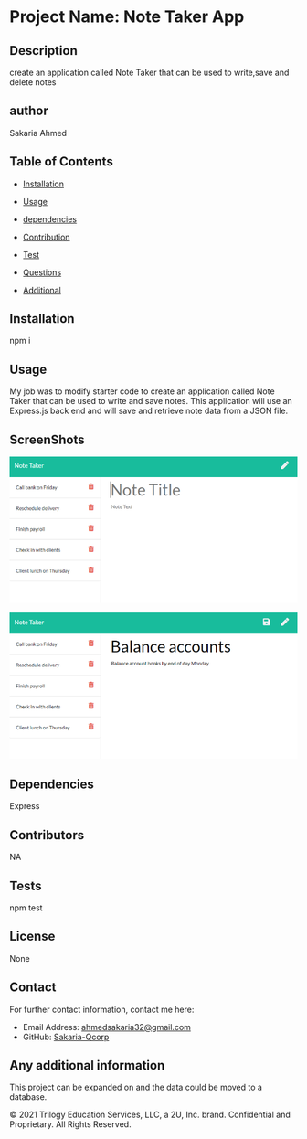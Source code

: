 # Project Name: Note Taker App
 
  ## Description
   create an application called Note Taker that can be used to write,save and delete notes

  ## author
  Sakaria Ahmed

  ## Table of Contents
  - [Installation](#installation)
  - [Usage](#usage)
  - [dependencies](#dependencies)
  - [Contribution](#contribution)
  - [Test](#tests)
  
  - [Questions](#Question)
  - [Additional](#additional)

  ## Installation
  npm i

  ## Usage

  My job was to modify starter code to create an application called Note Taker that can be used to write and save notes. This application will use an Express.js back end and will save and retrieve note data from a JSON file.




## ScreenShots



![Existing notes are listed in the left-hand column with empty fields on the right-hand side for the new note’s title and text.](./Assets/11-express-homework-demo-01.png)

![Note titled “Balance accounts” reads, “Balance account books by end of day Monday,” with other notes listed on the left.](./Assets/11-express-homework-demo-02.png)

  ## Dependencies
   Express

  ## Contributors
  NA
  ## Tests
  npm test
  ## License
  None
  
  
  ## Contact
  For further contact information, contact me here:
  * Email Address: ahmedsakaria32@gmail.com
  * GitHub: [Sakaria-Qcorp](https://github.com/Sakaria-Qcorp)
  
  ## Any additional information
  This project can be expanded on and the data could be moved to a database.

  






© 2021 Trilogy Education Services, LLC, a 2U, Inc. brand. Confidential and Proprietary. All Rights Reserved.
